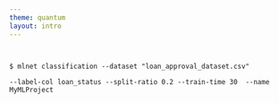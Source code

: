 ```yaml
---
theme: quantum
layout: intro
---
```


<pre><code>
                                                              
$ mlnet classification --dataset "loan_approval_dataset.csv"

--label-col loan_status --split-ratio 0.2 --train-time 30 <text-typewriter duration="1000" delay="0"> --name MyMLProject </text-typewriter>
                                                              
</code></pre>
